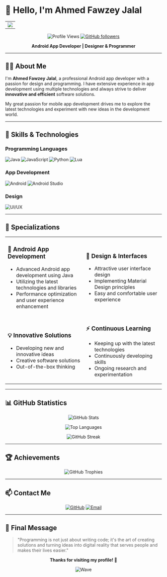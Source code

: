    # 👋 Hello, I'm Ahmed Fawzey Jalal
<table style="width:100%">
  <tr>
    <td><img src="AhmedFawezy/preview/ggg.gif"/></th>
 
  </tr>
</table>
<div align="center">
  
![Profile Views](https://komarev.com/ghpvc/?username=AhmedFawezy&color=blueviolet&style=flat-square)
[![GitHub followers](https://img.shields.io/github/followers/AhmedFawezy?style=social)](https://github.com/AhmedFawezy)

**Android App Developer | Designer & Programmer**

</div>

---

## 👨‍💻 About Me

I'm **Ahmed Fawzey Jalal**, a professional Android app developer with a passion for design and programming. I have extensive experience in app development using multiple technologies and always strive to deliver **innovative and efficient** software solutions.

My great passion for mobile app development drives me to explore the latest technologies and experiment with new ideas in the development world.

---

## 🚀 Skills & Technologies

### Programming Languages
![Java](https://img.shields.io/badge/Java-ED8B00?style=for-the-badge&logo=java&logoColor=white)
![JavaScript](https://img.shields.io/badge/JavaScript-F7DF1E?style=for-the-badge&logo=javascript&logoColor=black)
![Python](https://img.shields.io/badge/Python-3776AB?style=for-the-badge&logo=python&logoColor=white)
![Lua](https://img.shields.io/badge/Lua-2C2D72?style=for-the-badge&logo=lua&logoColor=white)

### App Development
![Android](https://img.shields.io/badge/Android-3DDC84?style=for-the-badge&logo=android&logoColor=white)
![Android Studio](https://img.shields.io/badge/Android%20Studio-3DDC84?style=for-the-badge&logo=android-studio&logoColor=white)

### Design
![UI/UX](https://img.shields.io/badge/UI%2FUX-FF6B6B?style=for-the-badge&logo=figma&logoColor=white)

---

## 🎯 Specializations

<table>
<tr>
<td width="50%">

### 📱 Android App Development
- Advanced Android app development using Java
- Utilizing the latest technologies and libraries
- Performance optimization and user experience enhancement

</td>
<td width="50%">

### 🎨 Design & Interfaces
- Attractive user interface design
- Implementing Material Design principles
- Easy and comfortable user experience

</td>
</tr>
<tr>
<td width="50%">

### 💡 Innovative Solutions
- Developing new and innovative ideas
- Creative software solutions
- Out-of-the-box thinking

</td>
<td width="50%">

### ⚡ Continuous Learning
- Keeping up with the latest technologies
- Continuously developing skills
- Ongoing research and experimentation

</td>
</tr>
</table>

---

## 📊 GitHub Statistics

<div align="center">
  
![GitHub Stats](https://github-readme-stats.vercel.app/api?username=AhmedFawezy&show_icons=true&theme=tokyonight&hide_border=true)

![Top Languages](https://github-readme-stats.vercel.app/api/top-langs/?username=AhmedFawezy&layout=compact&theme=tokyonight&hide_border=true)

![GitHub Streak](https://github-readme-streak-stats.herokuapp.com/?user=AhmedFawezy&theme=tokyonight&hide_border=true)

</div>

---

## 🏆 Achievements

<div align="center">
  
![GitHub Trophies](https://github-profile-trophy.vercel.app/?username=AhmedFawezy&theme=tokyonight&no-frame=true&margin-w=15&margin-h=15)

</div>

---

## 📫 Contact Me

<div align="center">

[![GitHub](https://img.shields.io/badge/GitHub-100000?style=for-the-badge&logo=github&logoColor=white)](https://github.com/AhmedFawezy)
[![Email](https://img.shields.io/badge/Email-D14836?style=for-the-badge&logo=gmail&logoColor=white)](mailto:your-email@example.com)

</div>

---

## 🌟 Final Message

> "Programming is not just about writing code; it's the art of creating solutions and turning ideas into digital reality that serves people and makes their lives easier."

<div align="center">

**Thanks for visiting my profile! 🚀**

![Wave](https://raw.githubusercontent.com/mayhemantt/mayhemantt/Update/svg/Bottom.svg)

</div>
